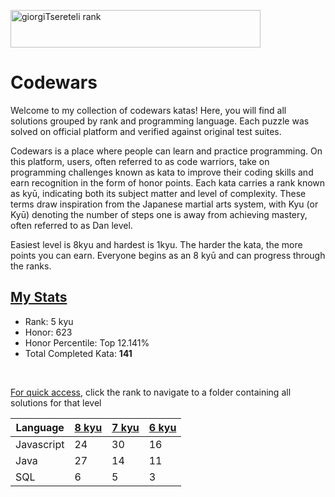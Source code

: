 <a href="https://www.codewars.com/users/giorgiTsereteli"><img src="https://www.codewars.com/users/giorgiTsereteli/badges/large" alt="giorgiTsereteli rank" width="400" height="60"></a>

# Codewars
Welcome to my collection of codewars katas! Here, you will find all solutions grouped by rank and programming language. Each puzzle was solved on official platform and verified against original test suites.

Codewars is a place where people can learn and practice programming. On this platform, users, often referred to as code warriors, take on programming challenges known as kata to improve their coding skills and earn recognition in the form of honor points. Each kata carries a rank known as kyū, indicating both its subject matter and level of complexity. These terms draw inspiration from the Japanese martial arts system, with Kyu (or Kyū) denoting the number of steps one is away from achieving mastery, often referred to as Dan level. 

Easiest level is 8kyu and hardest is 1kyu. The harder the kata, the more points you can earn. Everyone begins as an 8 kyū and can progress through the ranks. 
 

## <a href="https://www.codewars.com/users/giorgiTsereteli">My Stats</a>
- Rank: 5 kyu
- Honor: 623
- Honor Percentile: Top 12.141%
- Total Completed Kata: <b>141</b>


</br>

<ins>For quick access</ins>, click the rank to navigate to a folder containing all solutions for that level



| Language    | [8 kyu](/8-kyu/) | [7 kyu](/7-kyu/) | [6 kyu](/6-kyu/) |
|-------------|------|------|------|
| Javascript  | 24   | 30   | 16   |
| Java        | 27   | 14   | 11   |
| SQL         | 6    | 5    | 3    |
